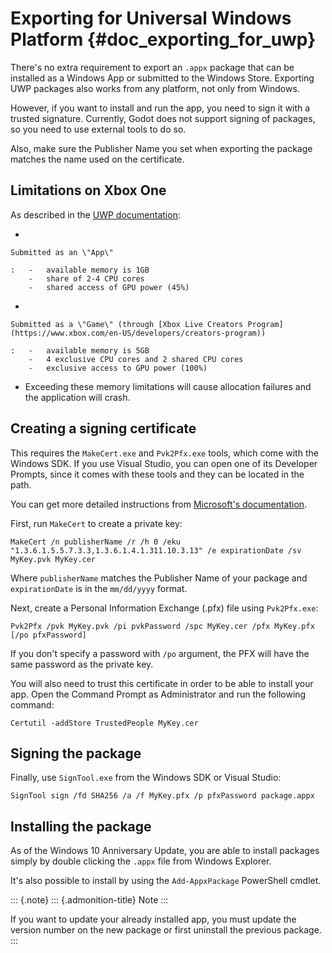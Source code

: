 Exporting for Universal Windows Platform {#doc_exporting_for_uwp}
========================================

There\'s no extra requirement to export an `.appx` package that can be
installed as a Windows App or submitted to the Windows Store. Exporting
UWP packages also works from any platform, not only from Windows.

However, if you want to install and run the app, you need to sign it
with a trusted signature. Currently, Godot does not support signing of
packages, so you need to use external tools to do so.

Also, make sure the Publisher Name you set when exporting the package
matches the name used on the certificate.

Limitations on Xbox One
-----------------------

As described in the [UWP
documentation](https://docs.microsoft.com/en-us/windows/uwp/xbox-apps/system-resource-allocation):

-   

    Submitted as an \"App\"

    :   -   available memory is 1GB
        -   share of 2-4 CPU cores
        -   shared access of GPU power (45%)

-   

    Submitted as a \"Game\" (through [Xbox Live Creators Program](https://www.xbox.com/en-US/developers/creators-program))

    :   -   available memory is 5GB
        -   4 exclusive CPU cores and 2 shared CPU cores
        -   exclusive access to GPU power (100%)

-   Exceeding these memory limitations will cause allocation failures
    and the application will crash.

Creating a signing certificate
------------------------------

This requires the `MakeCert.exe` and `Pvk2Pfx.exe` tools, which come
with the Windows SDK. If you use Visual Studio, you can open one of its
Developer Prompts, since it comes with these tools and they can be
located in the path.

You can get more detailed instructions from [Microsoft\'s
documentation](https://msdn.microsoft.com/en-us/library/windows/desktop/jj835832(v=vs.85).aspx).

First, run `MakeCert` to create a private key:

    MakeCert /n publisherName /r /h 0 /eku "1.3.6.1.5.5.7.3.3,1.3.6.1.4.1.311.10.3.13" /e expirationDate /sv MyKey.pvk MyKey.cer

Where `publisherName` matches the Publisher Name of your package and
`expirationDate` is in the `mm/dd/yyyy` format.

Next, create a Personal Information Exchange (.pfx) file using
`Pvk2Pfx.exe`:

    Pvk2Pfx /pvk MyKey.pvk /pi pvkPassword /spc MyKey.cer /pfx MyKey.pfx [/po pfxPassword]

If you don\'t specify a password with `/po` argument, the PFX will have
the same password as the private key.

You will also need to trust this certificate in order to be able to
install your app. Open the Command Prompt as Administrator and run the
following command:

    Certutil -addStore TrustedPeople MyKey.cer

Signing the package
-------------------

Finally, use `SignTool.exe` from the Windows SDK or Visual Studio:

    SignTool sign /fd SHA256 /a /f MyKey.pfx /p pfxPassword package.appx

Installing the package
----------------------

As of the Windows 10 Anniversary Update, you are able to install
packages simply by double clicking the `.appx` file from Windows
Explorer.

It\'s also possible to install by using the `Add-AppxPackage` PowerShell
cmdlet.

::: {.note}
::: {.admonition-title}
Note
:::

If you want to update your already installed app, you must update the
version number on the new package or first uninstall the previous
package.
:::
